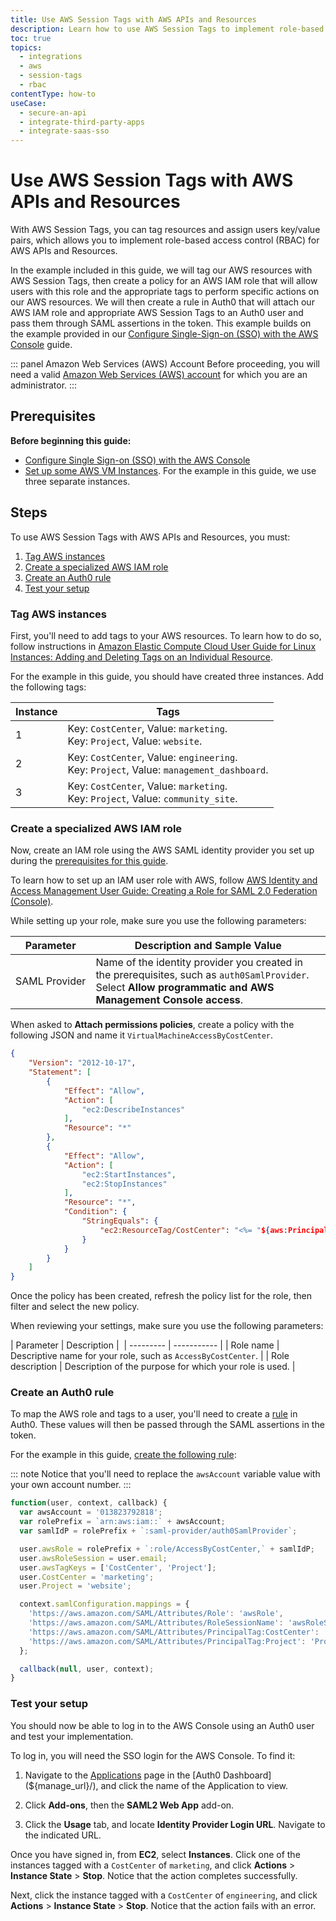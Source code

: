 ```yaml
---
title: Use AWS Session Tags with AWS APIs and Resources
description: Learn how to use AWS Session Tags to implement role-based access control (RBAC) for AWS APIs and Resources.
toc: true
topics:
  - integrations
  - aws
  - session-tags
  - rbac
contentType: how-to
useCase:
  - secure-an-api
  - integrate-third-party-apps
  - integrate-saas-sso
---
```

# Use AWS Session Tags with AWS APIs and Resources

With AWS Session Tags, you can tag resources and assign users key/value pairs, which allows you to implement role-based access control (RBAC) for AWS APIs and Resources.

In the example included in this guide, we will tag our AWS resources with AWS Session Tags, then create a policy for an AWS IAM role that will allow users with this role and the appropriate tags to perform specific actions on our AWS resources. We will then create a rule in Auth0 that will attach our AWS IAM role and appropriate AWS Session Tags to an Auth0 user and pass them through SAML assertions in the token. This example builds on the example provided in our [Configure Single-Sign-on (SSO) with the AWS Console](/integrations/aws/sso) guide.

::: panel Amazon Web Services (AWS) Account
Before proceeding, you will need a valid [Amazon Web Services (AWS) account](https://portal.aws.amazon.com/billing/signup#/start) for which you are an administrator.
:::

## Prerequisites

**Before beginning this guide:**

* [Configure Single Sign-on (SSO) with the AWS Console](/integrations/aws/sso)
* [Set up some AWS VM Instances](https://docs.aws.amazon.com/AWSEC2/latest/UserGuide/EC2_GetStarted.html#ec2-launch-instance). For the example in this guide, we use three separate instances.

## Steps

To use AWS Session Tags with AWS APIs and Resources, you must:

1. [Tag AWS instances](#tag-aws-instances)
2. [Create a specialized AWS IAM role](#create-a-specialized-AWS-IAM-role)
3. [Create an Auth0 rule](#create-an-auth0-rule)
4. [Test your setup](#test-your-setup)

### Tag AWS instances

First, you'll need to add tags to your AWS resources. To learn how to do so, follow instructions in [Amazon Elastic Compute Cloud User Guide for Linux Instances: Adding and Deleting Tags on an Individual Resource](https://docs.aws.amazon.com/AWSEC2/latest/UserGuide/Using_Tags.html#adding-or-deleting-tags).

For the example in this guide, you should have created three instances. Add the following tags:

| Instance | Tags |
| -------- | ---- |
| 1        | Key: `CostCenter`, Value: `marketing`.<br />Key: `Project`, Value: `website`. |
| 2        | Key: `CostCenter`, Value: `engineering`.<br />Key: `Project`, Value: `management_dashboard`. |
| 3        | Key: `CostCenter`, Value: `marketing`.<br />Key: `Project`, Value: `community_site`. |

### Create a specialized AWS IAM role

Now, create an IAM role using the AWS SAML identity provider you set up during the [prerequisites for this guide](#prerequisites). 

To learn how to set up an IAM user role with AWS, follow [AWS Identity and Access Management User Guide: Creating a Role for SAML 2.0 Federation (Console)](https://docs.aws.amazon.com/IAM/latest/UserGuide/id_roles_create_for-idp_saml.html).

While setting up your role, make sure you use the following parameters:

| Parameter | Description and Sample Value |
| --------- | ---------------------------- |
| SAML&nbsp;Provider | Name of the identity provider you created in the prerequisites, such as `auth0SamlProvider`. Select **Allow programmatic and AWS Management Console access**. |

When asked to **Attach permissions policies**, create a policy with the following JSON and name it `VirtualMachineAccessByCostCenter`.

```json
{
    "Version": "2012-10-17",
    "Statement": [
        {
            "Effect": "Allow",
            "Action": [
                "ec2:DescribeInstances"
            ],
            "Resource": "*"
        },
        {
            "Effect": "Allow",
            "Action": [
                "ec2:StartInstances",
                "ec2:StopInstances"
            ],
            "Resource": "*",
            "Condition": {
                "StringEquals": {
                    "ec2:ResourceTag/CostCenter": "<%= "${aws:PrincipalTag/CostCenter}" %>"
                }
            }
        }
    ]
}
```

Once the policy has been created, refresh the policy list for the role, then filter and select the new policy.

When reviewing your settings, make sure you use the following parameters:

| Parameter | Description | 
| --------- | ----------- |
| Role name | Descriptive name for your role, such as `AccessByCostCenter`. |
| Role description | Description of the purpose for which your role is used. |

### Create an Auth0 rule

To map the AWS role and tags to a user, you'll need to create a [rule](/rules) in Auth0. These values will then be passed through the SAML assertions in the token. 

For the example in this guide, [create the following rule](/dashboard/guides/rules/create-rules): 

::: note
Notice that you'll need to replace the `awsAccount` variable value with your own account number.
:::

```js
function(user, context, callback) {
  var awsAccount = '013823792818';
  var rolePrefix = `arn:aws:iam::` + awsAccount; 
  var samlIdP = rolePrefix + `:saml-provider/auth0SamlProvider`;

  user.awsRole = rolePrefix + `:role/AccessByCostCenter,` + samlIdP;
  user.awsRoleSession = user.email;
  user.awsTagKeys = ['CostCenter', 'Project'];
  user.CostCenter = 'marketing';
  user.Project = 'website';

  context.samlConfiguration.mappings = {
    'https://aws.amazon.com/SAML/Attributes/Role': 'awsRole',
    'https://aws.amazon.com/SAML/Attributes/RoleSessionName': 'awsRoleSession',
    'https://aws.amazon.com/SAML/Attributes/PrincipalTag:CostCenter': 'CostCenter',
    'https://aws.amazon.com/SAML/Attributes/PrincipalTag:Project': 'Project'
  };

  callback(null, user, context);
}
```

### Test your setup

You should now be able to log in to the AWS Console using an Auth0 user and test your implementation. 

To log in, you will need the SSO login for the AWS Console. To find it:

1. Navigate to the [Applications](${manage_url}/#/applications) page in the [Auth0 Dashboard](${manage_url}/), and click the name of the Application to view.

2. Click **Add-ons**, then the **SAML2 Web App** add-on.

3. Click the **Usage** tab, and locate **Identity Provider Login URL**. Navigate to the indicated URL.

Once you have signed in, from **EC2**, select **Instances**. Click one of the instances tagged with a `CostCenter` of `marketing`, and click **Actions** > **Instance State** > **Stop**. Notice that the action completes successfully.

Next, click the instance tagged with a `CostCenter` of `engineering`, and click **Actions** > **Instance State** > **Stop**. Notice that the action fails with an error.